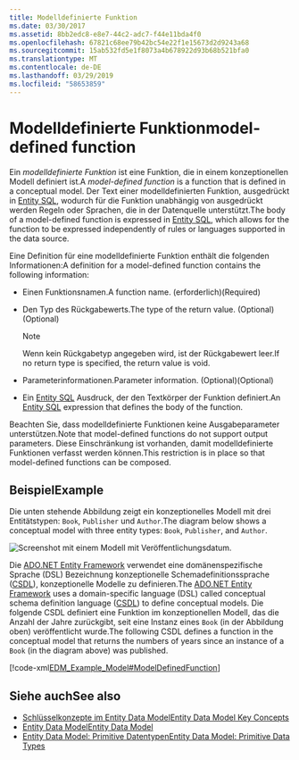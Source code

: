 ```yaml
---
title: Modelldefinierte Funktion
ms.date: 03/30/2017
ms.assetid: 8bb2edc8-e8e7-44c2-adc7-f44e11bda4f0
ms.openlocfilehash: 67821c68ee79b42bc54e22f1e15673d2d9243a68
ms.sourcegitcommit: 15ab532fd5e1f8073a4b678922d93b68b521bfa0
ms.translationtype: MT
ms.contentlocale: de-DE
ms.lasthandoff: 03/29/2019
ms.locfileid: "58653859"
---
```

# <a name="model-defined-function"></a><span data-ttu-id="4531e-102">Modelldefinierte Funktion</span><span class="sxs-lookup"><span data-stu-id="4531e-102">model-defined function</span></span>
<span data-ttu-id="4531e-103">Ein *modelldefinierte Funktion* ist eine Funktion, die in einem konzeptionellen Modell definiert ist.</span><span class="sxs-lookup"><span data-stu-id="4531e-103">A *model-defined function* is a function that is defined in a conceptual model.</span></span> <span data-ttu-id="4531e-104">Der Text einer modelldefinierten Funktion, ausgedrückt in [Entity SQL](../../../../docs/framework/data/adonet/ef/language-reference/entity-sql-language.md), wodurch für die Funktion unabhängig von ausgedrückt werden Regeln oder Sprachen, die in der Datenquelle unterstützt.</span><span class="sxs-lookup"><span data-stu-id="4531e-104">The body of a model-defined function is expressed in [Entity SQL](../../../../docs/framework/data/adonet/ef/language-reference/entity-sql-language.md), which allows for the function to be expressed independently of rules or languages supported in the data source.</span></span>  
  
 <span data-ttu-id="4531e-105">Eine Definition für eine modelldefinierte Funktion enthält die folgenden Informationen:</span><span class="sxs-lookup"><span data-stu-id="4531e-105">A definition for a model-defined function contains the following information:</span></span>  
  
-   <span data-ttu-id="4531e-106">Einen Funktionsnamen.</span><span class="sxs-lookup"><span data-stu-id="4531e-106">A function name.</span></span> <span data-ttu-id="4531e-107">(erforderlich)</span><span class="sxs-lookup"><span data-stu-id="4531e-107">(Required)</span></span>  
  
-   <span data-ttu-id="4531e-108">Den Typ des Rückgabewerts.</span><span class="sxs-lookup"><span data-stu-id="4531e-108">The type of the return value.</span></span> <span data-ttu-id="4531e-109">(Optional)</span><span class="sxs-lookup"><span data-stu-id="4531e-109">(Optional)</span></span>  
  
    > [!NOTE]
    >  <span data-ttu-id="4531e-110">Wenn kein Rückgabetyp angegeben wird, ist der Rückgabewert leer.</span><span class="sxs-lookup"><span data-stu-id="4531e-110">If no return type is specified, the return value is void.</span></span>  
  
-   <span data-ttu-id="4531e-111">Parameterinformationen.</span><span class="sxs-lookup"><span data-stu-id="4531e-111">Parameter information.</span></span> <span data-ttu-id="4531e-112">(Optional)</span><span class="sxs-lookup"><span data-stu-id="4531e-112">(Optional)</span></span>  
  
-   <span data-ttu-id="4531e-113">Ein [Entity SQL](../../../../docs/framework/data/adonet/ef/language-reference/entity-sql-language.md) Ausdruck, der den Textkörper der Funktion definiert.</span><span class="sxs-lookup"><span data-stu-id="4531e-113">An [Entity SQL](../../../../docs/framework/data/adonet/ef/language-reference/entity-sql-language.md) expression that defines the body of the function.</span></span>  
  
 <span data-ttu-id="4531e-114">Beachten Sie, dass modelldefinierte Funktionen keine Ausgabeparameter unterstützen.</span><span class="sxs-lookup"><span data-stu-id="4531e-114">Note that model-defined functions do not support output parameters.</span></span> <span data-ttu-id="4531e-115">Diese Einschränkung ist vorhanden, damit modelldefinierte Funktionen verfasst werden können.</span><span class="sxs-lookup"><span data-stu-id="4531e-115">This restriction is in place so that model-defined functions can be composed.</span></span>  
  
## <a name="example"></a><span data-ttu-id="4531e-116">Beispiel</span><span class="sxs-lookup"><span data-stu-id="4531e-116">Example</span></span>  
 <span data-ttu-id="4531e-117">Die unten stehende Abbildung zeigt ein konzeptionelles Modell mit drei Entitätstypen: `Book`, `Publisher` und `Author`.</span><span class="sxs-lookup"><span data-stu-id="4531e-117">The diagram below shows a conceptual model with three entity types: `Book`, `Publisher`, and `Author`.</span></span>  
  
 ![Screenshot mit einem Modell mit Veröffentlichungsdatum.](./media/model-defined-function/model-published-date-three-entity-types.gif)  
  
 <span data-ttu-id="4531e-119">Die [ADO.NET Entity Framework](../../../../docs/framework/data/adonet/ef/index.md) verwendet eine domänenspezifische Sprache (DSL) Bezeichnung konzeptionelle Schemadefinitionssprache ([CSDL](../../../../docs/framework/data/adonet/ef/language-reference/csdl-specification.md)), konzeptionelle Modelle zu definieren.</span><span class="sxs-lookup"><span data-stu-id="4531e-119">The [ADO.NET Entity Framework](../../../../docs/framework/data/adonet/ef/index.md) uses a domain-specific language (DSL) called conceptual schema definition language ([CSDL](../../../../docs/framework/data/adonet/ef/language-reference/csdl-specification.md)) to define conceptual models.</span></span> <span data-ttu-id="4531e-120">Die folgende CSDL definiert eine Funktion im konzeptionellen Modell, das die Anzahl der Jahre zurückgibt, seit eine Instanz eines `Book` (in der Abbildung oben) veröffentlicht wurde.</span><span class="sxs-lookup"><span data-stu-id="4531e-120">The following CSDL defines a function in the conceptual model that returns the numbers of years since an instance of a `Book` (in the diagram above) was published.</span></span>  
  
 [!code-xml[EDM_Example_Model#ModelDefinedFunction](../../../../samples/snippets/xml/VS_Snippets_Data/edm_example_model/xml/books4.edmx#modeldefinedfunction)]  
  
## <a name="see-also"></a><span data-ttu-id="4531e-121">Siehe auch</span><span class="sxs-lookup"><span data-stu-id="4531e-121">See also</span></span>
- [<span data-ttu-id="4531e-122">Schlüsselkonzepte im Entity Data Model</span><span class="sxs-lookup"><span data-stu-id="4531e-122">Entity Data Model Key Concepts</span></span>](../../../../docs/framework/data/adonet/entity-data-model-key-concepts.md)
- [<span data-ttu-id="4531e-123">Entity Data Model</span><span class="sxs-lookup"><span data-stu-id="4531e-123">Entity Data Model</span></span>](../../../../docs/framework/data/adonet/entity-data-model.md)
- [<span data-ttu-id="4531e-124">Entity Data Model: Primitive Datentypen</span><span class="sxs-lookup"><span data-stu-id="4531e-124">Entity Data Model: Primitive Data Types</span></span>](../../../../docs/framework/data/adonet/entity-data-model-primitive-data-types.md)

